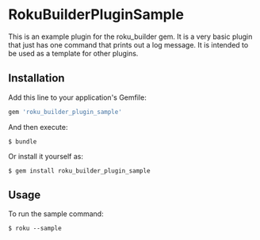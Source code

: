# RokuBuilderPluginSample

This is an example plugin for the roku_builder gem. It is a very basic plugin that just has one command that prints out a log message. It is intended to be used as a template for other plugins.

## Installation

Add this line to your application's Gemfile:

```ruby
gem 'roku_builder_plugin_sample'
```

And then execute:

    $ bundle

Or install it yourself as:

    $ gem install roku_builder_plugin_sample

## Usage

To run the sample command:

    $ roku --sample
